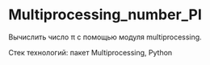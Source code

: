 # Multiprocessing_number_PI

Вычислить число π с помощью модуля multiprocessing.

Стек технологий: пакет Multiprocessing, Python
